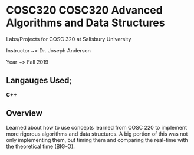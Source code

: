 # COSC320 COSC320 Advanced Algorithms and Data Structures 
Labs/Projects for COSC 320 at Salisbury University

Instructor ~> Dr. Joseph Anderson

Year ~> Fall 2019

## Langauges Used;

**C++**

## Overview

Learned about how to use concepts learned from COSC 220 to implement more rigorous algorithms and data structures.  A big portion of this was not only implementing them, but timing them and comparing the real-time with the theoretical time (BIG-O).
